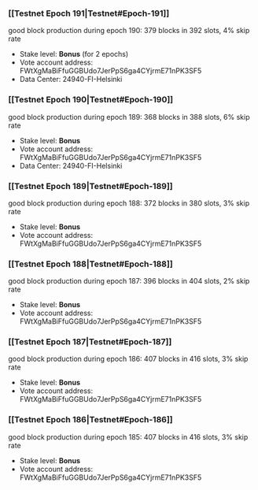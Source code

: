 ### [[Testnet Epoch 191|Testnet#Epoch-191]]
good block production during epoch 190: 379 blocks in 392 slots, 4% skip rate
* Stake level: **Bonus** (for 2 epochs)
* Vote account address: FWtXgMaBiFfuGGBUdo7JerPpS6ga4CYjrmE71nPK3SF5
* Data Center: 24940-FI-Helsinki
### [[Testnet Epoch 190|Testnet#Epoch-190]]
good block production during epoch 189: 368 blocks in 388 slots, 6% skip rate
* Stake level: **Bonus**
* Vote account address: FWtXgMaBiFfuGGBUdo7JerPpS6ga4CYjrmE71nPK3SF5
* Data Center: 24940-FI-Helsinki
### [[Testnet Epoch 189|Testnet#Epoch-189]]
good block production during epoch 188: 372 blocks in 380 slots, 3% skip rate
* Stake level: **Bonus**
* Vote account address: FWtXgMaBiFfuGGBUdo7JerPpS6ga4CYjrmE71nPK3SF5
### [[Testnet Epoch 188|Testnet#Epoch-188]]
good block production during epoch 187: 396 blocks in 404 slots, 2% skip rate
* Stake level: **Bonus**
* Vote account address: FWtXgMaBiFfuGGBUdo7JerPpS6ga4CYjrmE71nPK3SF5
### [[Testnet Epoch 187|Testnet#Epoch-187]]
good block production during epoch 186: 407 blocks in 416 slots, 3% skip rate
* Stake level: **Bonus**
* Vote account address: FWtXgMaBiFfuGGBUdo7JerPpS6ga4CYjrmE71nPK3SF5
### [[Testnet Epoch 186|Testnet#Epoch-186]]
good block production during epoch 185: 407 blocks in 416 slots, 3% skip rate
* Stake level: **Bonus**
* Vote account address: FWtXgMaBiFfuGGBUdo7JerPpS6ga4CYjrmE71nPK3SF5
